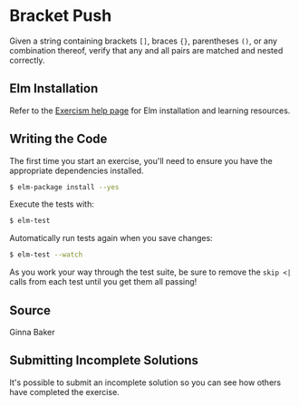 # Bracket Push

Given a string containing brackets `[]`, braces `{}`, parentheses `()`,
or any combination thereof, verify that any and all pairs are matched
and nested correctly.

## Elm Installation

Refer to the [Exercism help page](http://exercism.io/languages/elm) for Elm
installation and learning resources.

## Writing the Code

The first time you start an exercise, you'll need to ensure you have the
appropriate dependencies installed.

```bash
$ elm-package install --yes
```

Execute the tests with:

```bash
$ elm-test
```

Automatically run tests again when you save changes:

```bash
$ elm-test --watch
```

As you work your way through the test suite, be sure to remove the `skip <|`
calls from each test until you get them all passing!

## Source

Ginna Baker

## Submitting Incomplete Solutions
It's possible to submit an incomplete solution so you can see how others have completed the exercise.
